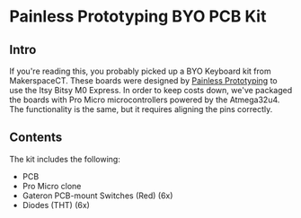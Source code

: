 # Painless Prototyping BYO PCB Kit

## Intro

If you're reading this, you probably picked up a BYO Keyboard kit from MakerspaceCT. These boards were designed by [Painless Prototyping](https://painlessprototyping.com/) to use the Itsy Bitsy M0 Express. In order to keep costs down, we've packaged the boards with Pro Micro microcontrollers powered by the Atmega32u4. The functionality is the same, but it requires aligning the pins correctly.

## Contents
The kit includes the following:
* PCB
* Pro Micro clone
* Gateron PCB-mount Switches (Red) (6x)
* Diodes (THT) (6x)
